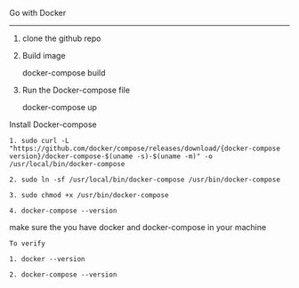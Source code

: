 Go with Docker 

------------------------------------------------------

1. clone the github repo

2. Build image 

    docker-compose build

3. Run the Docker-compose file

    docker-compose up


Install Docker-compose 

    1. sudo curl -L "https://github.com/docker/compose/releases/download/{docker-compose version}/docker-compose-$(uname -s)-$(uname -m)" -o /usr/local/bin/docker-compose

    2. sudo ln -sf /usr/local/bin/docker-compose /usr/bin/docker-compose

    3. sudo chmod +x /usr/bin/docker-compose

    4. docker-compose --version

make sure the you have docker and docker-compose in your machine 

    To verify 

    1. docker --version

    2. docker-compose --version